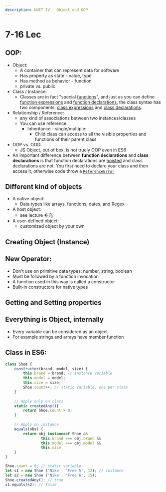 ```yaml
---
description: UNIT IV - Object and OOP
---
```


# 7-16 Lec

## OOP:

* Object:
  * A container that can represent data for software
  * Has property as state - value, type
  * Has method as behavior - function
  * private vs. public
* Class / Instance:
  * Classes are in fact "special [functions](https://developer.mozilla.org/en-US/docs/Web/JavaScript/Reference/Functions)", and just as you can define [function expressions](https://developer.mozilla.org/en-US/docs/Web/JavaScript/Reference/Operators/function) and [function declarations](https://developer.mozilla.org/en-US/docs/Web/JavaScript/Reference/Statements/function), the class syntax has two components: [class expressions](https://developer.mozilla.org/en-US/docs/Web/JavaScript/Reference/Operators/class) and [class declarations](https://developer.mozilla.org/en-US/docs/Web/JavaScript/Reference/Statements/class).
* Relationship / Reference: 
  * any kind of associations between two instances/classes
  * You can use reference
    * Inheritance - single/multiple:
      * Child class can access to all the visible properties and functions of their parent class
* OOP vs. OOD:
  * JS Object, out of box, is not truely OOP even in ES6
* An important difference between **function declarations** and **class declarations** is that function declarations are [hoisted](https://developer.mozilla.org/en-US/docs/Glossary/Hoisting) and class declarations are not. You first need to declare your class and then access it, otherwise code throw a [`ReferenceError`](https://developer.mozilla.org/en-US/docs/Web/JavaScript/Reference/Global_Objects/ReferenceError)

## Different kind of objects

* A native object:
  * Data types like arrays, functions, dates, and Regex
* A host object:
  * see lecture 补充
* A user-defined object:
  * customized object by your own

## Creating Object \(Instance\)

## New Operator:

* Don't use on primitive data types: number, string, boolean
* Must be followed by a function invocation
* A function used in this way is called a constructor
* Built-in constructors for native types

## Getting and Setting properties

## Everything is Object, internally

* Every variable can be considered as an object
* For example strings and arrays have member function

## Class in ES6:

```javascript
class Shoe {
    constructor(brand, model, size) {
        this.brand = brand; // instance variable
        this.model = model;
        this.size = size;
        Shoe.count++; // static variable, one per class
    }
    
    // Apply only on class
    static createdAny(){
        return Shoe.count > 0;
    }
    
    // Apply on instance
    equals(obs) {
        return obj instanceof Shoe &&
                this.brand === obj.brand &&
                this.model === obj.model &&
                this.size 
    }
}

Shoe.count = 0; // static variable
let s1 = new Shoe ('Nike', 'Free 5', 12); // instance
let s2 = new Shoe ('Nike', 'Free 6', 15);
Shoe.createdAny(); // true
s1.equals(s2); // false
```



